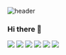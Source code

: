 ![header](https://capsule-render.vercel.app/api?text=Hello%World!&color=timeAuto)
### Hi there 👋

<!--
**leemj98/leemj98** is a ✨ _special_ ✨ repository because its `README.md` (this file) appears on your GitHub profile.

Here are some ideas to get you started:

- 🔭 I’m currently working on ...
- 🌱 I’m currently learning ...
- 👯 I’m looking to collaborate on ...
- 🤔 I’m looking for help with ...
- 💬 Ask me about ...
- 📫 How to reach me: ...
- 😄 Pronouns: ...
- ⚡ Fun fact: ...
-->

<img src="https://img.shields.io/badge/JavaScript-#F7DF1E?style=flat-square&logo=javascript&logoColor=#F7DF1E"/>
<!--Java-->
<img src="https://img.shields.io/badge/JAVA-007396?style=for-the-badge&logo=java&logoColor=white">
<!--MysQL-->
<img src="https://img.shields.io/badge/MySQL-4479A1?style=for-the-badge&logo=MySQL&logoColor=white">
<!--Oracle-->
<img src="https://img.shields.io/badge/Oracle-F80000?style=for-the-badge&logo=Oracle&logoColor=white">
<!--Eclipse-->
<img src="https://img.shields.io/badge/Eclipse-2C2255?style=for-the-badge&logo=Eclipse%20IDE&logoColor=white">
<!--github-->
<img src="https://img.shields.io/badge/github-181717?style=for-the-badge&logo=github&logoColor=white">


